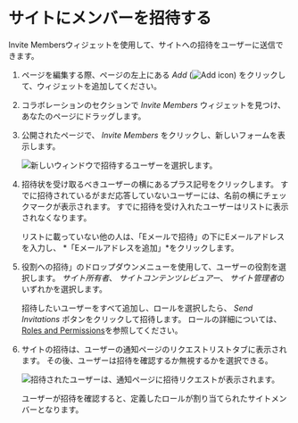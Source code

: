 # サイトにメンバーを招待する

Invite Membersウィジェットを使用して、サイトへの招待をユーザーに送信できます。

1. ページを編集する際、ページの左上にある *Add* (![Add icon](../../../images/icon-add-app.png)) をクリックして、ウィジェットを追加してください。

1. コラボレーションのセクションで *Invite Members* ウィジェットを見つけ、あなたのページにドラッグします。

1. 公開されたページで、 *Invite Members* をクリックし、新しいフォームを表示します。

    ![新しいウィンドウで招待するユーザーを選択します。](./inviting-members-to-your-site/images/02.png)

1. 招待状を受け取るべきユーザーの横にあるプラス記号をクリックします。 すでに招待されているがまだ応答していないユーザーには、名前の横にチェックマークが表示されます。 すでに招待を受け入れたユーザーはリストに表示されなくなります。

   リストに載っていない他の人は、「Eメールで招待」の下にEメールアドレスを入力し、 *「Eメールアドレスを追加」*をクリックします。

1. 役割への招待」のドロップダウンメニューを使用して、ユーザーの役割を選択します。 *サイト所有者*、 *サイトコンテンツレビュアー*、 *サイト管理者*のいずれかを選択します。

    招待したいユーザーをすべて追加し、ロールを選択したら、 *Send Invitations* ボタンをクリックして招待します。 ロールの詳細については、 [Roles and Permissions](../../../users-and-permissions/roles-and-permissions/understanding-roles-and-permissions.md)を参照してください。

1. サイトの招待は、ユーザーの通知ページのリクエストリストタブに表示されます。 その後、ユーザーは招待を確認するか無視するかを選択できる。

    ![招待されたユーザーは、通知ページに招待リクエストが表示されます。](./inviting-members-to-your-site/images/03.png)

    ユーザーが招待を確認すると、定義したロールが割り当てられたサイトメンバーとなります。

